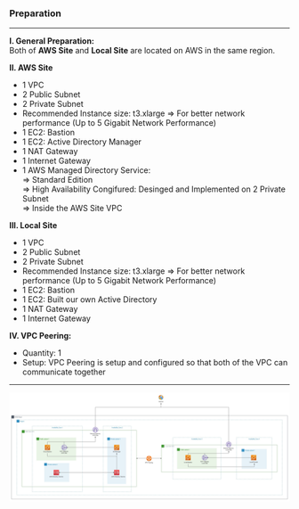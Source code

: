 ### Preparation
---
**I. General Preparation:**  
Both of **AWS Site** and **Local Site** are located on AWS in the same region.  

**II. AWS Site**  
- 1 VPC  
- 2 Public Subnet  
- 2 Private Subnet 
- Recommended Instance size: t3.xlarge => For better network performance (Up to 5 Gigabit Network Performance) 
- 1 EC2: Bastion  
- 1 EC2: Active Directory Manager  
- 1 NAT Gateway  
- 1 Internet Gateway  
- 1 AWS Managed Directory Service:   
  => Standard Edition  
  => High Availability Congifured: Desinged and Implemented on 2 Private Subnet  
  => Inside the AWS Site VPC  

**III. Local Site**  
- 1 VPC  
- 2 Public Subnet  
- 2 Private Subnet 
-  Recommended Instance size: t3.xlarge => For better network performance (Up to 5 Gigabit Network Performance)  
- 1 EC2: Bastion  
- 1 EC2: Built our own Active Directory  
- 1 NAT Gateway  
- 1 Internet Gateway  

**IV. VPC Peering:**  
- Quantity: 1  
- Setup: VPC Peering is setup and configured so that both of the VPC can communicate together  

---

![Verify Local Domain With AWS Managed Directory Service](../images/verified-local-domain-with-aws-directory-service.jpg)
